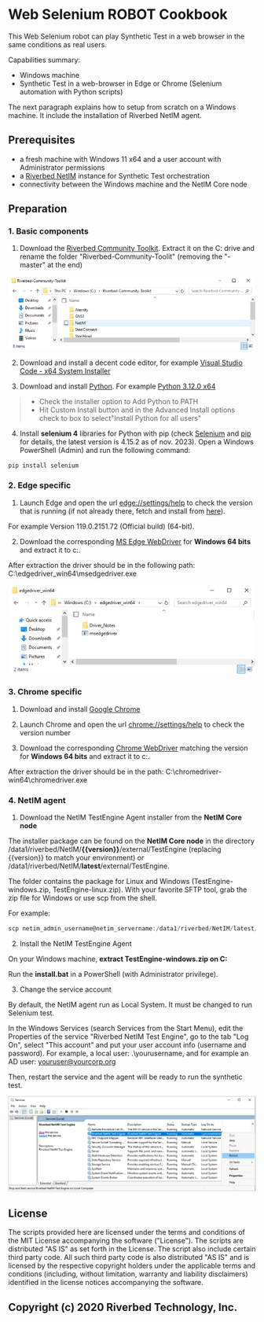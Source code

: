 # Web Selenium ROBOT Cookbook

This Web Selenium robot can play Synthetic Test in a web browser in the same conditions as real users.

Capabilities summary:

- Windows machine
- Synthetic Test in a web-browser in Edge or Chrome (Selenium automation with Python scripts)

The next paragraph explains how to setup from scratch on a Windows machine. It include the installation of Riverbed NetIM agent.

## Prerequisites

- a fresh machine with Windows 11 x64 and a user account with Administrator permissions
- a [Riverbed NetIM](https://www.riverbed.com/products/steelcentral/infrastructure-management.html) instance for Synthetic Test orchestration
- connectivity between the Windows machine and the NetIM Core node

## Preparation

### 1. Basic components

1. Download the [Riverbed Community Toolkit](https://github.com/riverbed/Riverbed-Community-Toolkit/archive/master.zip). Extract it on the C: drive and rename the folder "Riverbed-Community-Toolit" (removing the "-master" at the end)

![Riverbed Community Toolkit extract](images/riverbed-community-toolkit-extracted.png)

2. Download and install a decent code editor, for example [Visual Studio Code - x64 System Installer](https://code.visualstudio.com/#alt-downloads)

3. Download and install [Python](https://www.python.org). For example [Python 3.12.0 x64](https://www.python.org/downloads/)
> - Check the installer option to Add Python to PATH
> - Hit Custom Install button and in the Advanced Install options check to box to select"Install Python for all users"

4. Install **selenium 4** libraries for Python with pip (check [Selenium](https://www.selenium.dev/) and [pip](https://pypi.org/project/selenium/) for details, the latest version is 4.15.2 as of nov. 2023). Open a Windows PowerShell (Admin) and run the following command:

```PowerShell
pip install selenium
```

### 2. Edge specific

1. Launch Edge and open the url [edge://settings/help](edge://settings/help) to check the version that is running (if not already there, fetch and install from [here](https://www.microsoft.com/en-us/edge)). 

For example Version 119.0.2151.72 (Official build) (64-bit).

2. Download the corresponding [MS Edge WebDriver](https://developer.microsoft.com/en-us/microsoft-edge/tools/webdriver/#downloads) for **Windows 64 bits** and extract it to c:\. 

After extraction the driver should be in the following path: C:\edgedriver_win64\msedgedriver.exe

![Edge Driver extracted](images/edgedriver-win64-extracted.png)

### 3. Chrome specific

1. Download and install [Google Chrome](https://www.google.com/chrome/)

2. Launch Chrome and open the url [chrome://settings/help](chrome://settings/help) to check the version number

3. Download the corresponding [Chrome WebDriver](https://googlechromelabs.github.io/chrome-for-testing/) matching the version for **Windows 64 bits** and extract it to c:\. 

After extraction the driver should be in the path: C:\chromedriver-win64\chromedriver.exe

### 4. NetIM agent

1. Download the NetIM TestEngine Agent installer from the **NetIM Core node**

The installer package can be found on the **NetIM Core node** in the directory /data1/riverbed/NetIM/**{{version}}**/external/TestEngine (replacing {{version}} to match your environment) or /data1/riverbed/NetIM/**latest**/external/TestEngine.

The folder contains the package for Linux and Windows (TestEngine-windows.zip, TestEngine-linux.zip). With your favorite SFTP tool, grab the zip file for Windows or use scp from the shell.

For example:

```PowerShell
scp netim_admin_username@netim_servername:/data1/riverbed/NetIM/latest/external/TestEngine/TestEngine-*.zip .
```

2. Install the NetIM TestEngine Agent

On your Windows machine, **extract TestEngine-windows.zip on C:**

Run the **install.bat** in a PowerShell (with Administrator privilege).

3. Change the service account

By default, the NetIM agent run as Local System. It must be changed to run Selenium test.

In the Windows Services (search Services from the Start Menu), edit the Properties of the service "Riverbed NetIM Test Engine", go to the tab "Log On", select "This account" and put your user account info (username and password). For example, a local user: .\yourusername, and for example an AD user: youruser@yourcorp.org

Then, restart the service and the agent will be ready to run the synthetic test.

![NetIM service account](./images/netim-service-yourusername.png)

## License

The scripts provided here are licensed under the terms and conditions of the MIT License accompanying the software ("License"). The scripts are distributed "AS IS" as set forth in the License. The script also include certain third party code. All such third party code is also distributed "AS IS" and is licensed by the respective copyright holders under the applicable terms and conditions (including, without limitation, warranty and liability disclaimers) identified in the license notices accompanying the software.

## Copyright (c) 2020 Riverbed Technology, Inc.

